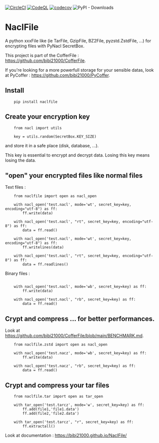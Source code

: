 [![CircleCI](https://dl.circleci.com/status-badge/img/gh/bibi21000/NaclFile/tree/main.svg?style=shield)](https://dl.circleci.com/status-badge/redirect/gh/bibi21000/NaclFile/tree/main)
[![CodeQL](https://github.com/bibi21000/NaclFile/actions/workflows/codeql.yml/badge.svg)](https://github.com/bibi21000/NaclFile/actions/workflows/codeql.yml)
[![codecov](https://codecov.io/gh/bibi21000/NaclFile/graph/badge.svg?token=4124GIOJAK)](https://codecov.io/gh/bibi21000/NaclFile)
![PyPI - Downloads](https://img.shields.io/pypi/dm/naclfile)

# NaclFile

A python xxxFile like (ie TarFile, GzipFile, BZ2File, pyzstd.ZstdFile, ...)
for encrypting files with PyNacl SecretBox.

This project is part of the CofferFile : https://github.com/bibi21000/CofferFile.

If you're looking for a more powerfull storage for your sensible datas,
look at PyCoffer : https://github.com/bibi21000/PyCoffer.

## Install

```
    pip install naclfile
```

## Create your encryption key

```
    from nacl import utils

    key = utils.random(SecretBox.KEY_SIZE)
```
and store it in a safe place (disk, database, ...).

This key is essential to encrypt and decrypt data.
Losing this key means losing the data.

## "open" your encrypted files like normal files

Text files :

```
    from naclfile import open as nacl_open

    with nacl_open('test.nacl', mode='wt', secret_key=key, encoding="utf-8") as ff:
        ff.write(data)

    with nacl_open('test.nacl', "rt", secret_key=key, encoding="utf-8") as ff:
        data = ff.read()

    with nacl_open('test.nacl', mode='wt', secret_key=key, encoding="utf-8") as ff:
        ff.writelines(data)

    with nacl_open('test.nacl', "rt", secret_key=key, encoding="utf-8") as ff:
        data = ff.readlines()
```

Binary files :

```

    with nacl_open('test.nacl', mode='wb', secret_key=key) as ff:
        ff.write(data)

    with nacl_open('test.nacl', "rb", secret_key=key) as ff:
        data = ff.read()
```

## Crypt and compress ... for better performances.

Look at https://github.com/bibi21000/CofferFile/blob/main/BENCHMARK.md.

```
    from naclfile.zstd import open as nacl_open

    with nacl_open('test.nacz', mode='wb', secret_key=key) as ff:
        ff.write(data)

    with nacl_open('test.nacz', "rb", secret_key=key) as ff:
        data = ff.read()
```

## Crypt and compress your tar files

```
    from naclfile.tar import open as tar_open

    with tar_open('test.tarcz', mode='w', secret_key=key) as ff:
        ff.add(file1,'file1.data')
        ff.add(file2,'file2.data')

    with tar_open('test.tarcz', "r", secret_key=key) as ff:
        ff.extractall()
```

Look at documentation : https://bibi21000.github.io/NaclFile/

